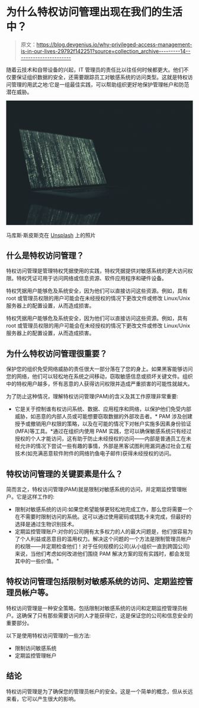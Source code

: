 # 为什么特权访问管理出现在我们的生活中？

> 原文：<https://blog.devgenius.io/why-privileged-access-management-is-in-our-lives-29792f142251?source=collection_archive---------14----------------------->

随着云技术和自带设备的兴起，IT 管理员的责任比以往任何时候都更大。他们不仅要保证组织数据的安全，还需要跟踪员工对敏感系统的访问类型。这就是特权访问管理的用武之地:它是一组最佳实践，可以帮助组织更好地保护管理帐户和防范潜在威胁。

![](img/09767600887bfc0b7deabef6a5edd377.png)

马库斯·斯皮斯克在 [Unsplash](https://unsplash.com?utm_source=medium&utm_medium=referral) 上的照片

## 什么是特权访问管理？

特权访问管理是管理特权凭据使用的实践，特权凭据提供对敏感系统的更大访问权限。特权凭证可用于访问网络或信息资源、软件应用程序和硬件设备。

特权凭据用户能够危及系统安全，因为他们可以直接访问这些资源。例如，具有 root 或管理员权限的用户可能会在未经授权的情况下更改文件或修改 Linux/Unix 服务器上的配置设置，从而造成损害。

特权凭据用户能够危及系统安全，因为他们可以直接访问这些资源。例如，具有 root 或管理员权限的用户可能会在未经授权的情况下更改文件或修改 Linux/Unix 服务器上的配置设置，从而造成损害。

## **为什么特权访问管理很重要？**

保护您的组织免受网络威胁的责任很大一部分落在了您的身上。如果黑客能够访问您的网络，他们可以轻松地在系统之间移动，窃取敏感信息或损坏关键文件。组织中的特权用户越多，怀有恶意的人获得访问权限并造成严重损害的可能性就越大。

为了防止这种情况，理解特权访问管理(PAM)的含义及其工作原理非常重要:

*   它是关于控制谁有权访问系统、数据、应用程序和网络，以保护他们免受内部威胁，如恶意的内部人员或可能想要窃取数据的外部攻击者。* PAM 涉及创建授予或撤销用户权限的策略，以及在可能的情况下对帐户实施多因素身份验证(MFA)等工具。*通过在组织内使用 PAM 实践，您可以确保敏感系统只有经过授权的个人才能访问，这有助于防止未经授权的访问——内部是普通员工在未经允许的情况下尝试一些有趣的事情，外部是黑客试图利用漏洞通过社会工程技术(如充满恶意软件附件的网络钓鱼电子邮件)获得未经授权的访问。

## 特权访问管理的关键要素是什么？

简而言之，特权访问管理(PAM)就是限制对敏感系统的访问，并定期监控管理帐户。它是这样工作的:

*   限制对敏感系统的访问:如果您希望能够更轻松地完成工作，那么您将需要一个在不需要时限制访问的系统。这可以通过使用密码或钥匙卡来完成，但最好的选择是通过生物识别技术。
*   定期监控管理账户:对你的公司拥有太多权力的人的最大问题是，他们很容易为了个人利益或恶意目的滥用权力。解决这个问题的一个方法是限制管理员帐户的权限——并定期检查他们！对于任何规模的公司(从小组织一直到跨国公司)来说，当他们考虑如何改进他们围绕 PAM 解决方案的现有实践时，都会发现其中的一些价值。"

## 特权访问管理包括限制对敏感系统的访问、定期监控管理员帐户等。

特权访问管理是一种安全策略，包括限制对敏感系统的访问和定期监控管理员帐户。这确保了只有那些需要访问的人才能获得它，这是保证您的公司和信息安全的重要部分。

以下是使用特权访问管理的一些方法:

*   限制访问敏感系统
*   定期监控管理帐户

## 结论

特权访问管理是为了确保您的管理员帐户的安全。这是一个简单的概念，但从长远来看，它可以产生很大的影响。